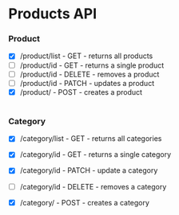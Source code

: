 # Products API


### Product
-   [x] /product/list - GET - returns all products
-   [ ] /product/id - GET - returns a single product
-   [ ] /product/id - DELETE - removes a product
-   [ ] /product/id - PATCH - updates a product
-   [x] /product/ - POST - creates a product

#

### Category
-   [x] /category/list - GET - returns all categories
-   [x] /category/id - GET - returns a single category
-   [x] /category/id - PATCH - update a category
-   [ ] /category/id - DELETE - removes a category
-   [x] /category/ - POST - creates a category

